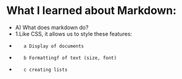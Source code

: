 # What I learned about Markdown:

- A) What does markdown do?
-    1.Like CSS, it allows us to style these features:
-        a Display of documents
-        b Formattingf of text (size, font)
-        c creating lists

